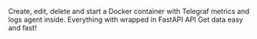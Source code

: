 Create, edit, delete and start a Docker container with Telegraf metrics and logs agent inside. 
Everything with wrapped in FastAPI API
Get data easy and fast!
